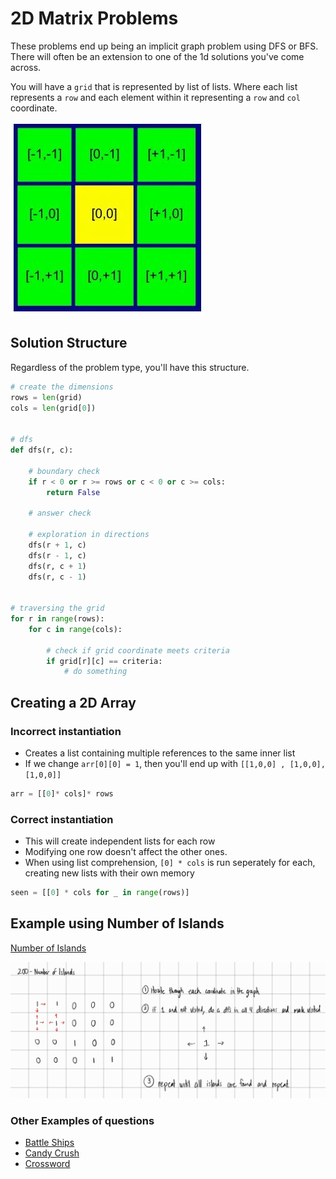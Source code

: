 # 2D Matrix Problems

These problems end up being an implicit graph problem using DFS or BFS. There will often be an extension to one of the 1d solutions you've come across.

You will have a `grid` that is represented by list of lists. Where each list represents a `row` and each element within it representing a `row` and `col` coordinate.

![Image](/problem_types/matrix/assets/2d%20grid.JPG)

## Solution Structure

Regardless of the problem type, you'll have this structure.

```python
# create the dimensions
rows = len(grid)
cols = len(grid[0])


# dfs
def dfs(r, c):

    # boundary check
    if r < 0 or r >= rows or c < 0 or c >= cols:
        return False

    # answer check

    # exploration in directions
    dfs(r + 1, c)
    dfs(r - 1, c)
    dfs(r, c + 1)
    dfs(r, c - 1)


# traversing the grid
for r in range(rows):
    for c in range(cols):

        # check if grid coordinate meets criteria
        if grid[r][c] == criteria:
            # do something
```

## Creating a 2D Array

### Incorrect instantiation
- Creates a list containing multiple references to the same inner list
- If we change `arr[0][0] = 1`, then you'll end up with `[[1,0,0] , [1,0,0], [1,0,0]]`

```python
arr = [[0]* cols]* rows
```
### Correct instantiation
- This will create independent lists for each row
- Modifying one row doesn't affect the other ones.
- When using list comprehension, `[0] * cols` is run seperately for each, creating new lists with their own memory

```python
seen = [[0] * cols for _ in range(rows)]
```

## Example using Number of Islands

[Number of Islands](https://leetcode.com/problems/number-of-islands/)

![Image](/problem_types/matrix/assets/lc200-num-islands-dfs.jpg)


### Other Examples of questions

- [Battle Ships](https://leetcode.com/problems/battleships-in-a-board/description/)
- [Candy Crush](https://leetcode.com/problems/candy-crush/description/)
- [Crossword](https://leetcode.com/problems/check-if-word-can-be-placed-in-crossword/description/)